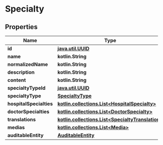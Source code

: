 
# Specialty

## Properties
Name | Type | Description | Notes
------------ | ------------- | ------------- | -------------
**id** | [**java.util.UUID**](java.util.UUID.md) |  |  [optional]
**name** | **kotlin.String** |  |  [optional]
**normalizedName** | **kotlin.String** |  |  [optional]
**description** | **kotlin.String** |  |  [optional]
**content** | **kotlin.String** |  |  [optional]
**specialtyTypeId** | [**java.util.UUID**](java.util.UUID.md) |  |  [optional]
**specialtyType** | [**SpecialtyType**](SpecialtyType.md) |  |  [optional]
**hospitalSpecialties** | [**kotlin.collections.List&lt;HospitalSpecialty&gt;**](HospitalSpecialty.md) |  |  [optional]
**doctorSpecialties** | [**kotlin.collections.List&lt;DoctorSpecialty&gt;**](DoctorSpecialty.md) |  |  [optional]
**translations** | [**kotlin.collections.List&lt;SpecialtyTranslation&gt;**](SpecialtyTranslation.md) |  |  [optional]
**medias** | [**kotlin.collections.List&lt;Media&gt;**](Media.md) |  |  [optional]
**auditableEntity** | [**AuditableEntity**](AuditableEntity.md) |  |  [optional]



